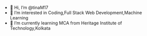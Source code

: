 - 👋 Hi, I’m @tinaM17
- 👀 I’m interested in Coding,Full Stack Web Development,Machine Learning
- 🌱 I’m currently learning MCA from Heritage Institute of Technology,Kolkata

<!---
tinaM17/tinaM17 is a ✨ special ✨ repository because its `README.md` (this file) appears on your GitHub profile.
You can click the Preview link to take a look at your changes.
--->
